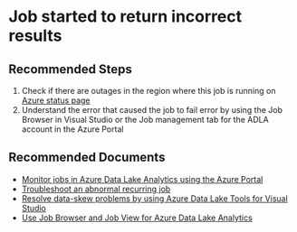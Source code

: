 <properties
	pageTitle="Job started to return incorrect results"
	description="Job started to return incorrect results"
	service="Microsoft.DataLakeAnalytics"
	resource="accounts"
	ms.author="guyhay,v-ranjik"
	authoralias="guyhay,v-ranjik"
	authors="guyhay,v-ranjik"
	displayOrder="18"
	selfHelpType="resource"
	supportTopicIds="32680651"
	resourceTags=""
	productPesIds="15940"
	cloudEnvironments="public, Fairfax, usnat, ussec"
	articleId="datalakeanalytics-Job-started-to-return-incorrect-results"
	ownershipId="AzureData_AzureDataLakeAnalytics"
/>

# Job started to return incorrect results

## **Recommended Steps**

1. Check if there are outages in the region where this job is running on [Azure status page](https://status.azure.com/status)<br>
2. Understand the error that caused the job to fail error by using the Job Browser in Visual Studio or the Job management tab for the ADLA account in the Azure Portal<br>

## **Recommended Documents**

* [Monitor jobs in Azure Data Lake Analytics using the Azure Portal](https://docs.microsoft.com/azure/data-lake-analytics/data-lake-analytics-monitor-and-troubleshoot-jobs-tutorial)<br>
* [Troubleshoot an abnormal recurring job](https://docs.microsoft.com/azure/data-lake-analytics/data-lake-analytics-data-lake-tools-debug-recurring-job)<br>
* [Resolve data-skew problems by using Azure Data Lake Tools for Visual Studio](https://docs.microsoft.com/azure/data-lake-analytics/data-lake-analytics-data-lake-tools-data-skew-solutions)<br>
* [Use Job Browser and Job View for Azure Data Lake Analytics](https://docs.microsoft.com/azure/data-lake-analytics/data-lake-analytics-data-lake-tools-view-jobs)<br>